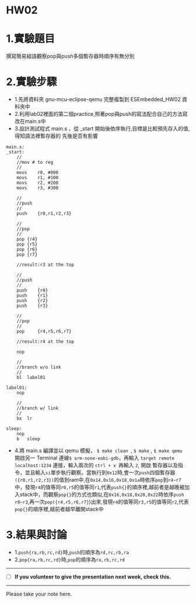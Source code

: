 HW02
===
# 1.實驗題目
撰寫簡易組語觀察pop與push多個暫存器時順序有無分別

# 2.實驗步驟
 * 1.先將資料夾 gnu-mcu-eclipse-qemu 完整複製到 ESEmbedded_HW02 資料夾中
 * 2.利用lab02裡面的第二個practice,照著pop與push的寫法配合自己的方法寫改在main.s中
 * 3.設計測試程式 main.s ，從 _start 開始後依序執行,目標是比較預先存入的值,得知語法裡暫存器的
   先後是否有影響
```
main.s:
_start:
	//
	//mov # to reg
	//
	movs	r0,	#000
	movs	r1,	#100
	movs	r2,	#200
	movs	r3,	#300

	//
	//push 
	//
	push	{r0,r1,r2,r3}
	
	//
	//pop
	//
	pop	{r4}
	pop	{r5}
	pop	{r6}
	pop	{r7}

	//result:r3 at the top

	//
	//push
	//
	push	{r0}
	push	{r1}
	push	{r2}
	push	{r3}

	//
	//pop
	//
	pop 	{r4,r5,r6,r7}
	
	//result:r4 at the top

	nop

	//
	//branch w/o link
	//
	bl	label01

label01:
	nop

	//
	//branch w/ link
	//
	bx	lr	

sleep:
	nop
	b	sleep
```
* 4.將 main.s 編譯並以 qemu 模擬， `$ make clean `, `$ make` , `$ make qemu `開啟另一 Terminal 連線` $ arm-none-eabi-gdb `，再輸入 `target remote localhost:1234` 連接，輸入兩次的 `ctrl + x `再輸入 `2`, 開啟 暫存器以及指令，並且輸入` si `單步執行觀察。當執行到`0x12`時,會一次`push`四個暫存器`({r0,r1,r2,r3})`的值到ram中,在`0x14,0x16,0x18,0x1a`時依序`pop`到`r4~r7`中，發現`r4`的值等同`r0,r5`的值等同`r1`,代表`push{}`的順序裡,越前者是越晚被加入stack中，而觀察`pop{}`的方式也類似,在`0x16,0x18,0x20,0x22`時依序`push r0~r3`,再一次`pop({r4,r5,r6,r7}`)出來,發現`r4`的值等同`r3,r5`的值等同`r2`,代表`pop{}`的順序裡,越前者越早離開stack中

# 3.結果與討論
 * 1.`push{ra,rb,rc,rd}`時,`push`的順序為`rd,rc,rb,ra`
 * 2.`pop{ra,rb,rc,rd}`時,`pop`的順序為`ra,rb,rc,rd`
--------------------

- [ ] **If you volunteer to give the presentation next week, check this.**

--------------------

Please take your note here.
